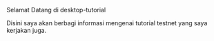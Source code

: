 Selamat Datang di desktop-tutorial

Disini saya akan berbagi informasi mengenai tutorial testnet yang saya kerjakan juga.


